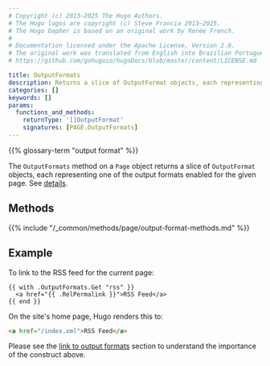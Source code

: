 ```yaml
---
# Copyright (c) 2013–2025 The Hugo Authors.
# The Hugo logos are copyright (c) Steve Francia 2013–2025.
# The Hugo Gopher is based on an original work by Renée French.
#
# Documentation licensed under the Apache License, Version 2.0.
# The original work was translated from English into Brazilian Portuguese.
# https://github.com/gohugoio/hugoDocs/blob/master/content/LICENSE.md

title: OutputFormats
description: Returns a slice of OutputFormat objects, each representing one of the output formats enabled for the given page.
categories: []
keywords: []
params:
  functions_and_methods:
    returnType: '[]OutputFormat'
    signatures: [PAGE.OutputFormats]
---
```


{{% glossary-term "output format" %}}

The `OutputFormats` method on a `Page` object returns a slice of `OutputFormat` objects, each representing one of the output formats enabled for the given page. See&nbsp;[details](/configuration/output-formats/).

## Methods

{{% include "/_common/methods/page/output-format-methods.md" %}}

## Example

To link to the RSS feed for the current page:

```go-html-template
{{ with .OutputFormats.Get "rss" }}
  <a href="{{ .RelPermalink }}">RSS Feed</a>
{{ end }}
```

On the site's home page, Hugo renders this to:

```html
<a href="/index.xml">RSS Feed</a>
```

Please see the [link to output formats] section to understand the importance of the construct above.

[link to output formats]: /configuration/output-formats/#link-to-output-formats
